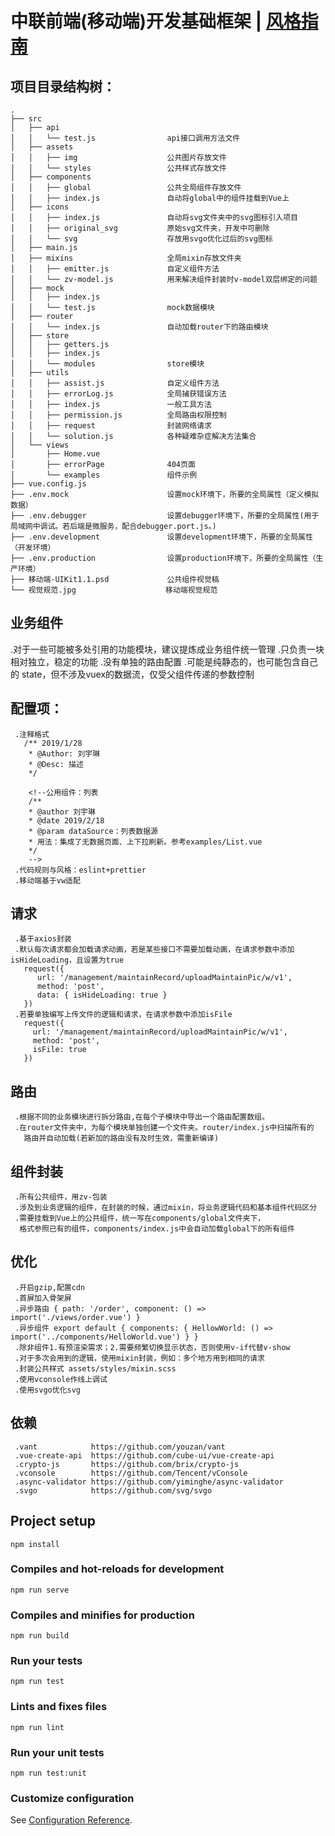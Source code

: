 # 中联前端(移动端)开发基础框架 | [风格指南](./风格指南.md)

## 项目目录结构树：
```
.
├── src
│   ├── api
│   │   └── test.js                api接口调用方法文件
│   ├── assets
│   │   ├── img                    公共图片存放文件
│   │   └── styles                 公共样式存放文件
│   ├── components
│   │   ├── global                 公共全局组件存放文件
│   │   ├── index.js               自动将global中的组件挂载到Vue上
│   ├── icons
│   │   ├── index.js               自动将svg文件夹中的svg图标引入项目
│   │   ├── original_svg           原始svg文件夹，开发中可删除
│   │   └── svg                    存放用svgo优化过后的svg图标
│   ├── main.js
│   ├── mixins                     全局mixin存放文件夹
│   │   ├── emitter.js             自定义组件方法
│   │   └── zv-model.js            用来解决组件封装时v-model双层绑定的问题
│   ├── mock
│   │   ├── index.js
│   │   └── test.js                mock数据模块
│   ├── router
│   │   └── index.js               自动加载router下的路由模块
│   ├── store
│   │   ├── getters.js
│   │   ├── index.js
│   │   └── modules                store模块
│   ├── utils
│   │   ├── assist.js              自定义组件方法
│   │   ├── errorLog.js            全局捕获错误方法
│   │   ├── index.js               一般工具方法
│   │   ├── permission.js          全局路由权限控制
│   │   ├── request                封装网络请求
│   │   └── solution.js            各种疑难杂症解决方法集合
│   └── views
│       ├── Home.vue
│       ├── errorPage              404页面
│       └── examples               组件示例
├── vue.config.js
├── .env.mock                      设置mock环境下，所要的全局属性（定义模拟数据）
├── .env.debugger                  设置debugger环境下，所要的全局属性(用于局域网中调试。若后端是微服务，配合debugger.port.js。)
├── .env.development               设置development环境下，所要的全局属性（开发环境）
├── .env.production                设置production环境下，所要的全局属性（生产环境）
├── 移动端-UIKit1.1.psd             公共组件视觉稿
└── 视觉规范.jpg                    移动端视觉规范
```
## 业务组件
 .对于一些可能被多处引用的功能模块，建议提炼成业务组件统一管理
 .只负责一块相对独立，稳定的功能
 .没有单独的路由配置
 .可能是纯静态的，也可能包含自己的 state，但不涉及vuex的数据流，仅受父组件传递的参数控制

## 配置项：
```
 .注释格式
   /** 2019/1/28
    * @Author: 刘宇琳
    * @Desc: 描述
    */

    <!--公用组件：列表
    /**
    * @author 刘宇琳
    * @date 2019/2/18
    * @param dataSource：列表数据源
    * 用法：集成了无数据页面、上下拉刷新。参考examples/List.vue
    */
    -->
 .代码规则与风格：eslint+prettier
 .移动端基于vw适配
```

## 请求
```
 .基于axios封装
 .默认每次请求都会加载请求动画，若是某些接口不需要加载动画，在请求参数中添加isHideLoading，且设置为true
   request({
      url: '/management/maintainRecord/uploadMaintainPic/w/v1',
      method: 'post',
      data: { isHideLoading: true }
   })
 .若要单独编写上传文件的逻辑和请求，在请求参数中添加isFile
   request({
     url: '/management/maintainRecord/uploadMaintainPic/w/v1',
     method: 'post',
     isFile: true
   })
```

## 路由
```
 .根据不同的业务模块进行拆分路由,在每个子模块中导出一个路由配置数组。
 .在router文件夹中，为每个模块单独创建一个文件夹。router/index.js中扫描所有的
   路由并自动加载(若新加的路由没有及时生效，需重新编译)
```

## 组件封装
```
 .所有公共组件，用zv-包装
 .涉及到业务逻辑的组件，在封装的时候，通过mixin，将业务逻辑代码和基本组件代码区分
 .需要挂载到Vue上的公共组件，统一写在components/global文件夹下，
  格式参照已有的组件，components/index.js中会自动加载global下的所有组件
```

## 优化
```
 .开启gzip,配置cdn
 .首屏加入骨架屏
 .异步路由 { path: '/order', component: () => import('./views/order.vue') }
 .异步组件 export default { components: { HellowWorld: () => import('../components/HelloWorld.vue') } }
 .除非组件1.有预渲染需求；2.需要频繁切换显示状态，否则使用v-if代替v-show
 .对于多次会用到的逻辑，使用mixin封装，例如：多个地方用到相同的请求
 .封装公共样式 assets/styles/mixin.scss
 .使用vconsole作线上调试
 .使用svgo优化svg
```

## 依赖
```
 .vant            https://github.com/youzan/vant
 .vue-create-api  https://github.com/cube-ui/vue-create-api
 .crypto-js       https://github.com/brix/crypto-js
 .vconsole        https://github.com/Tencent/vConsole
 .async-validator https://github.com/yiminghe/async-validator
 .svgo            https://github.com/svg/svgo
```

## Project setup
```
npm install
```

### Compiles and hot-reloads for development
```
npm run serve
```

### Compiles and minifies for production
```
npm run build
```

### Run your tests
```
npm run test
```

### Lints and fixes files
```
npm run lint
```

### Run your unit tests
```
npm run test:unit
```

### Customize configuration
See [Configuration Reference](https://cli.vuejs.org/config/).
